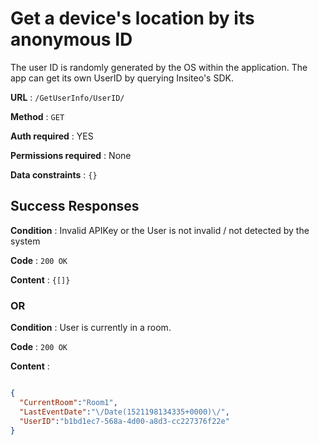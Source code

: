 # Get a device's location by its anonymous ID

The user ID is randomly generated by the OS within the application. The app can get its own UserID by querying Insiteo's SDK.

**URL** : `/GetUserInfo/UserID/`

**Method** : `GET`

**Auth required** : YES

**Permissions required** : None

**Data constraints** : `{}`

## Success Responses

**Condition** : Invalid APIKey or the User is not invalid / not detected by the system

**Code** : `200 OK`

**Content** : `{[]}`

### OR

**Condition** : User is currently in a room.

**Code** : `200 OK`

**Content** :


```json

{
  "CurrentRoom":"Room1",
  "LastEventDate":"\/Date(1521198134335+0000)\/",
  "UserID":"b1bd1ec7-568a-4d00-a8d3-cc227376f22e"
}


```
